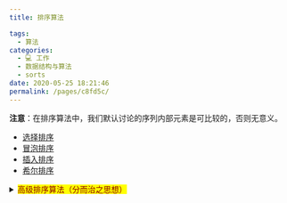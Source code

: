 ```yaml
---
title: 排序算法

tags: 
  - 算法
categories: 
  - 💻 工作
  - 数据结构与算法
  - sorts
date: 2020-05-25 18:21:46
permalink: /pages/c8fd5c/
---
```


**注意**：在排序算法中，我们默认讨论的序列内部元素是可比较的，否则无意义。

- [选择排序](./selection_sort)
- [冒泡排序](./bubble_sort)
- [插入排序](./insertion_sort)
- [希尔排序](./shell_sort)
<details>
<summary><mark><font color=darkred>高级排序算法（分而治之思想）</font></mark></summary>

  - [快速排序](./quick_sort)
  - [归并排序](./merge_sort)
</details>





